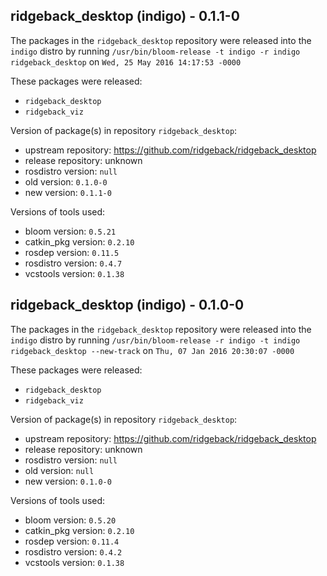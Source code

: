 ## ridgeback_desktop (indigo) - 0.1.1-0

The packages in the `ridgeback_desktop` repository were released into the `indigo` distro by running `/usr/bin/bloom-release -t indigo -r indigo ridgeback_desktop` on `Wed, 25 May 2016 14:17:53 -0000`

These packages were released:
- `ridgeback_desktop`
- `ridgeback_viz`

Version of package(s) in repository `ridgeback_desktop`:

- upstream repository: https://github.com/ridgeback/ridgeback_desktop
- release repository: unknown
- rosdistro version: `null`
- old version: `0.1.0-0`
- new version: `0.1.1-0`

Versions of tools used:

- bloom version: `0.5.21`
- catkin_pkg version: `0.2.10`
- rosdep version: `0.11.5`
- rosdistro version: `0.4.7`
- vcstools version: `0.1.38`


## ridgeback_desktop (indigo) - 0.1.0-0

The packages in the `ridgeback_desktop` repository were released into the `indigo` distro by running `/usr/bin/bloom-release -r indigo -t indigo ridgeback_desktop --new-track` on `Thu, 07 Jan 2016 20:30:07 -0000`

These packages were released:
- `ridgeback_desktop`
- `ridgeback_viz`

Version of package(s) in repository `ridgeback_desktop`:
- upstream repository: https://github.com/ridgeback/ridgeback_desktop
- release repository: unknown
- rosdistro version: `null`
- old version: `null`
- new version: `0.1.0-0`

Versions of tools used:
- bloom version: `0.5.20`
- catkin_pkg version: `0.2.10`
- rosdep version: `0.11.4`
- rosdistro version: `0.4.2`
- vcstools version: `0.1.38`


